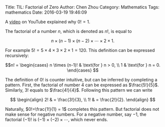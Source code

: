 Title: TIL: Factorial of Zero
Author: Chen Zhou
Category: Mathematics
Tags: mathematics
Date: 2016-03-19 19:46:09

A [video](https://www.youtube.com/watch?v=Mfk_L4Nx2ZI) on YouTube explained why
$0!=1$.

The factorial of a number $n$, which is denoted as $n!$, is equal to

$$ n \times (n-1) \times (n-2) \times \cdots \times 2 \times 1.$$

For example $5! = 5 \times 4 \times 3 \times 2 \times 1 = 120$. This definition
can be expressed recursively:

$$n! =
\begin{cases}
  n \times (n-1)! & \text{for } n > 0, \\
  1               & \text{for } n = 0.
\end{cases}
$$

The definition of $0!$ is counter intuitive, but can be inferred by completing a
pattern. First, the factorial of number $4$ can be expressed as
$\frac{5!}{5}$. Similarly, $3!$ equals to $\frac{4!}{4}$. Following this pattern
we can write

$$
\begin{align}
  2! & = \frac{3!}{3}, \\
  1! & = \frac{2!}{2}.
\end{align}
$$

Naturally, $0!=\frac{1!}{1} = 1$ completes this pattern. But factorial does not
make sense for negative numbers. For a negative number, say $-1$, the factorial
$(-1)!$ is $(-1) \times (-2) \times \cdots$, which never ends.
